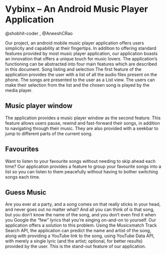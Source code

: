 # Vybinx – An Android Music Player Application
@shobhit-coder , @AneeshCRao

Our project, an android mobile music player application offers users simplicity and capability at their fingertips. In addition to offering standard features provided by most music player application, our application boasts an innovation that offers a unique touch for music lovers. The application’s functioning can be abstracted into four main features which are described in this document. 
Song listing and selection
The first feature of the application provides the user with a list of all the audio files present on the phone. The songs are presented to the user as a List view. The users can make their selection from the list and the chosen song is played by the media player.
 
## Music player window
The application provides a music player window as the second feature. This feature allows users pause, rewind and fast-forward their songs, in addition to navigating through their music. They are also provided with a seekbar to jump to different parts of the current song.
 
## Favourites
Want to listen to your favourite songs without needing to skip ahead each time? Our application provides a feature to group your favourite songs into a list so you can listen to them peacefully without having to bother switching songs each time.
 
## Guess Music
Are you ever at a party, and a song comes on that really sticks in your head, and never goes out no matter what? And all you can think of is that song, but you don’t know the name of the song, and you don’t even find it when you Google the “few” lyrics that you’re singing on-and-on to yourself.
Our application offers a solution to this problem. Using the Musicxmatch Track Search API, the application can predict the name and artist of the song, along with providing a YouTube link to the song, using YouTube Data API, with merely a single lyric (and the artist; optional, for better results) provided by the user. This is the stand-out feature of our application.
 
